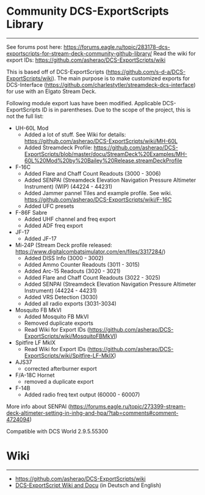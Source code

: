 # Community DCS-ExportScripts Library
---

See forums post here: https://forums.eagle.ru/topic/283178-dcs-exportscripts-for-stream-deck-community-github-library/
Read the wiki for export IDs: https://github.com/asherao/DCS-ExportScripts/wiki

This is based off of DCS-ExportScripts (https://github.com/s-d-a/DCS-ExportScripts/wiki). The main purpose is to make customized exports for DCS-Interface (https://github.com/charlestytler/streamdeck-dcs-interface) for use with an Elgato Stream Deck. 

Following module export luas have been modified. Applicable DCS-ExportScripts ID is in parentheses. Due to the scope of the project, this is not the full list:
- UH-60L Mod
  - Added a lot of stuff. See Wiki for details: https://github.com/asherao/DCS-ExportScripts/wiki/MH-60L
  - Added Streamdeck Profile: https://github.com/asherao/DCS-ExportScripts/blob/master/docu/StreamDeck%20Examples/MH-60L%20Mod%20by%20Bailey%20Release.streamDeckProfile
- F-16C
  - Added Flare and Chaff Count Readouts (3000 - 3006)
  - Added SENPAI (Streamdeck Elevation Navigation Pressure Altimeter Instrument) (WIP) (44224 - 44231)
  - Added Jammer pannel Tiles and example profile. See wiki. https://github.com/asherao/DCS-ExportScripts/wiki/F-16C
  - Added UFC presets
- F-86F Sabre
  - Added UHF channel and freq export
  - Added ADF freq export
- JF-17
  - Added JF-17
- Mi-24P (Stream Deck profile released: https://www.digitalcombatsimulator.com/en/files/3317284/)
  - Added DISS Info (3000 - 3002)
  - Added Ammo Counter Readouts (3011 - 3015)
  - Added Arc-15 Readouts (3020 - 3021)
  - Added Flare and Chaff Count Readouts (3022 - 3025)
  - Added SENPAI (Streamdeck Elevation Navigation Pressure Altimeter Instrument) (44224 - 44231)
  - Added VRS Detection (3030)
  - Added all radio exports (3031-3034)
- Mosquito FB MkVI
  - Added Mosquito FB MkVI
  - Removed duplicate exports
  - Read Wiki for Export IDs (https://github.com/asherao/DCS-ExportScripts/wiki/MosquitoFBMkVI)
- Spitfire LF MkIX
  - Read Wiki for Export IDs (https://github.com/asherao/DCS-ExportScripts/wiki/Spitfire-LF-MkIX)
- AJS37
  - corrected afterburner export
- F/A-18C Hornet
  - removed a duplicate export
- F-14B
  - Added radio freq text output (60000 - 60007)

More info about SENPAI (https://forums.eagle.ru/topic/273399-stream-deck-altimeter-setting-in-inhg-and-hpa/?tab=comments#comment-4724094)

Compatible with DCS World 2.9.5.55300

# Wiki
---
- https://github.com/asherao/DCS-ExportScripts/wiki
- [DCS-ExportScript Wiki and Docu](https://github.com/s-d-a/DCS-ExportScripts/wiki) (in Deutsch and English)

